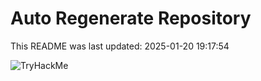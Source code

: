 # Auto Regenerate Repository

This README was last updated: 2025-01-20 19:17:54

 ![TryHackMe](https://tryhackme.com/badge/533634)
